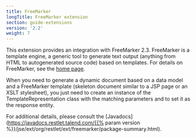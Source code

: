 ```yaml
---
title: FreeMarker
longTitle: FreeMarker extension
section: guide-extensions
version: '2.2'
weight: 7
---
```

This extension provides an integration with FreeMarker 2.3. FreeMarker
is a template engine, a generic tool to generate text output (anything
from HTML to autogenerated source code) based on templates. For details
on FreeMarker, see the [home page](http://freemarker.org/).

When you need to generate a dynamic document based on a data model and a
FreeMarker template (skeleton document similar to a JSP page or an XSLT
stylesheet), you just need to create an instance of the
TemplateRepresentation class with the matching parameters and to set it
as the response entity.

For additional details, please consult the
[Javadocs](https://javadocs.restlet.talend.com/{{% param version %}}/jse/ext/org/restlet/ext/freemarker/package-summary.html).
